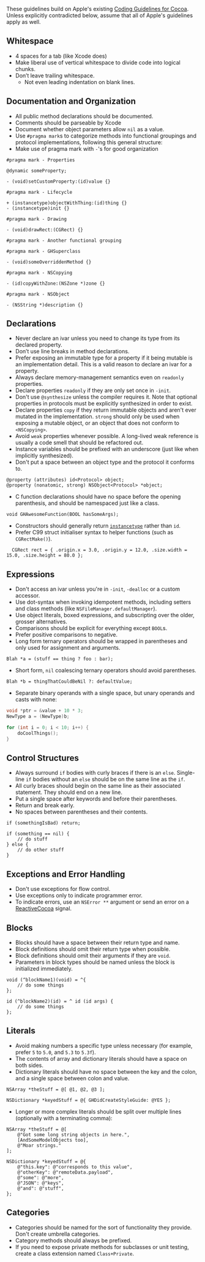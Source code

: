 These guidelines build on Apple's existing [Coding Guidelines for Cocoa](https://developer.apple.com/library/mac/#documentation/Cocoa/Conceptual/CodingGuidelines/CodingGuidelines.html).
Unless explicitly contradicted below, assume that all of Apple's guidelines apply as well.

## Whitespace

 * 4 spaces for a tab (like Xcode does)
 * Make liberal use of vertical whitespace to divide code into logical chunks.
 * Don’t leave trailing whitespace.
    * Not even leading indentation on blank lines.

## Documentation and Organization

 * All public method declarations should be documented.
 * Comments should be parseable by Xcode
 * Document whether object parameters allow `nil` as a value.
 * Use `#pragma mark`s to categorize methods into functional groupings and protocol implementations, following this general structure:
 * Make use of pragma mark with `-`'s for good organization

```objc
#pragma mark - Properties

@dynamic someProperty;

- (void)setCustomProperty:(id)value {}

#pragma mark - Lifecycle

+ (instancetype)objectWithThing:(id)thing {}
- (instancetype)init {}

#pragma mark - Drawing

- (void)drawRect:(CGRect) {}

#pragma mark - Another functional grouping

#pragma mark - GHSuperclass

- (void)someOverriddenMethod {}

#pragma mark - NSCopying

- (id)copyWithZone:(NSZone *)zone {}

#pragma mark - NSObject

- (NSString *)description {}
```

## Declarations

 * Never declare an ivar unless you need to change its type from its declared property.
 * Don’t use line breaks in method declarations.
 * Prefer exposing an immutable type for a property if it being mutable is an implementation detail. This is a valid reason to declare an ivar for a property.
 * Always declare memory-management semantics even on `readonly` properties.
 * Declare properties `readonly` if they are only set once in `-init`.
 * Don't use `@synthesize` unless the compiler requires it. Note that optional properties in protocols must be explicitly synthesized in order to exist.
 * Declare properties `copy` if they return immutable objects and aren't ever mutated in the implementation. `strong` should only be used when exposing a mutable object, or an object that does not conform to `<NSCopying>`.
 * Avoid `weak` properties whenever possible. A long-lived weak reference is usually a code smell that should be refactored out.
 * Instance variables should be prefixed with an underscore (just like when implicitly synthesized).
 * Don't put a space between an object type and the protocol it conforms to.

```objc
@property (attributes) id<Protocol> object;
@property (nonatomic, strong) NSObject<Protocol> *object;
```

 * C function declarations should have no space before the opening parenthesis, and should be namespaced just like a class.

```objc
void GHAwesomeFunction(BOOL hasSomeArgs);
```

 * Constructors should generally return [`instancetype`](http://clang.llvm.org/docs/LanguageExtensions.html#related-result-types) rather than `id`.
 * Prefer C99 struct initialiser syntax to helper functions (such as `CGRectMake()`).

```objc
  CGRect rect = { .origin.x = 3.0, .origin.y = 12.0, .size.width = 15.0, .size.height = 80.0 };
   ```

## Expressions

 * Don't access an ivar unless you're in `-init`, `-dealloc` or a custom accessor.
 * Use dot-syntax when invoking idempotent methods, including setters and class methods (like `NSFileManager.defaultManager`).
 * Use object literals, boxed expressions, and subscripting over the older, grosser alternatives.
 * Comparisons should be explicit for everything except `BOOL`s.
 * Prefer positive comparisons to negative.
 * Long form ternary operators should be wrapped in parentheses and only used for assignment and arguments.

```objc
Blah *a = (stuff == thing ? foo : bar);
```

* Short form, `nil` coalescing ternary operators should avoid parentheses.

```objc
Blah *b = thingThatCouldBeNil ?: defaultValue;
```

 * Separate binary operands with a single space, but unary operands and casts with none:

```c
void *ptr = &value + 10 * 3;
NewType a = (NewType)b;

for (int i = 0; i < 10; i++) {
    doCoolThings();
}
```

## Control Structures

 * Always surround `if` bodies with curly braces if there is an `else`. Single-line `if` bodies without an `else` should be on the same line as the `if`.
 * All curly braces should begin on the same line as their associated statement. They should end on a new line.
 * Put a single space after keywords and before their parentheses.
 * Return and break early.
 * No spaces between parentheses and their contents.

```objc
if (somethingIsBad) return;

if (something == nil) {
	// do stuff
} else {
	// do other stuff
}
```

## Exceptions and Error Handling

 * Don't use exceptions for flow control.
 * Use exceptions only to indicate programmer error.
 * To indicate errors, use an `NSError **` argument or send an error on a [ReactiveCocoa](https://github.com/ReactiveCocoa/ReactiveCocoa) signal.

## Blocks

 * Blocks should have a space between their return type and name.
 * Block definitions should omit their return type when possible.
 * Block definitions should omit their arguments if they are `void`.
 * Parameters in block types should be named unless the block is initialized immediately.

```objc
void (^blockName1)(void) = ^{
    // do some things
};

id (^blockName2)(id) = ^ id (id args) {
    // do some things
};
```

## Literals

 * Avoid making numbers a specific type unless necessary (for example, prefer `5` to `5.0`, and `5.3` to `5.3f`).
 * The contents of array and dictionary literals should have a space on both sides.
 * Dictionary literals should have no space between the key and the colon, and a single space between colon and value.

``` objc
NSArray *theStuff = @[ @1, @2, @3 ];

NSDictionary *keyedStuff = @{ GHDidCreateStyleGuide: @YES };
```

 * Longer or more complex literals should be split over multiple lines (optionally with a terminating comma):

``` objc
NSArray *theStuff = @[
    @"Got some long string objects in here.",
    [AndSomeModelObjects too],
    @"Moar strings."
];

NSDictionary *keyedStuff = @{
    @"this.key": @"corresponds to this value",
    @"otherKey": @"remoteData.payload",
    @"some": @"more",
    @"JSON": @"keys",
    @"and": @"stuff",
};
```

## Categories

 * Categories should be named for the sort of functionality they provide. Don't create umbrella categories.
 * Category methods should always be prefixed.
 * If you need to expose private methods for subclasses or unit testing, create a class extension named `Class+Private`.
